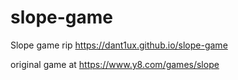 # slope-game

Slope game rip https://dant1ux.github.io/slope-game

original game at https://www.y8.com/games/slope
